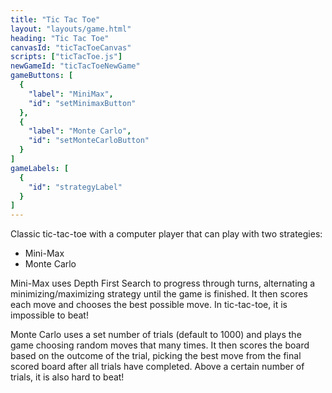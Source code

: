 ```yaml
---
title: "Tic Tac Toe"
layout: "layouts/game.html"
heading: "Tic Tac Toe"
canvasId: "ticTacToeCanvas"
scripts: ["ticTacToe.js"]
newGameId: "ticTacToeNewGame"
gameButtons: [
  {
    "label": "MiniMax",
    "id": "setMinimaxButton"
  },
  {
    "label": "Monte Carlo",
    "id": "setMonteCarloButton"
  }
]
gameLabels: [
  {
    "id": "strategyLabel"
  }
]
---
```

Classic tic-tac-toe with a computer player that can play with two strategies:

- Mini-Max
- Monte Carlo

Mini-Max uses Depth First Search to progress through turns, alternating a minimizing/maximizing strategy until the game is finished. It then scores each move and chooses the best possible move. In tic-tac-toe, it is impossible to beat!

Monte Carlo uses a set number of trials (default to 1000) and plays the game choosing random moves that many times. It then scores the board based on the outcome of the trial, picking the best move from the final scored board after all trials have completed. Above a certain number of trials, it is also hard to beat!